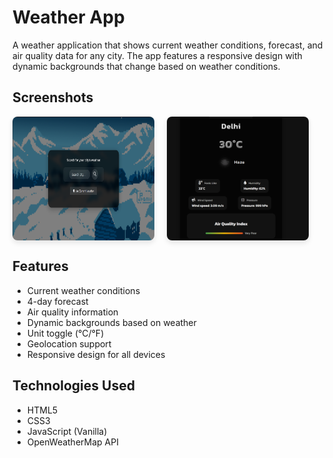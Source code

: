 # Weather App

A weather application that shows current weather conditions, forecast, and air quality data for any city. The app features a responsive design with dynamic backgrounds that change based on weather conditions.

## Screenshots

<div style="display: flex; gap: 20px; flex-wrap: wrap;">
    <img src="ss/screenshot1.png" alt="Weather App Screenshot 1" style="max-width: 45%; height: auto; border-radius: 8px; box-shadow: 0 4px 8px rgba(0,0,0,0.1);"/>
    <img src="ss/screenshot2.png" alt="Weather App Screenshot 2" style="max-width: 45%; height: auto; border-radius: 8px; box-shadow: 0 4px 8px rgba(0,0,0,0.1);"/>
</div>

## Features

- Current weather conditions
- 4-day forecast
- Air quality information
- Dynamic backgrounds based on weather
- Unit toggle (°C/°F)
- Geolocation support
- Responsive design for all devices

## Technologies Used

- HTML5
- CSS3
- JavaScript (Vanilla)
- OpenWeatherMap API